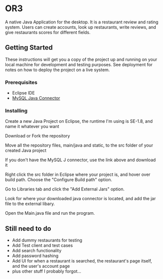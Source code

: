 # OR3

A native Java Application for the desktop. It is a restaurant review and rating system.
Users can create accounts, look up restaurants, write reviews, and give restaurants scores for different fields.

## Getting Started

These instructions will get you a copy of the project up and running on your local machine for development and testing purposes. See deployment for notes on how to deploy the project on a live system.

### Prerequisites

* Eclipse IDE
* [MySQL Java Connector](https://dev.mysql.com/downloads/connector/j/5.1.html)

### Installing

Create a new Java Project on Eclipse, the runtime I'm using is SE-1.8, and name it whatever you want

Download or Fork the repository

Move all the repository files, main/java and static, to the src folder of your created Java project

If you don't have the MySQL J connector, use the link above and download it

Right click the src folder in Eclipse where your project is, and hover over build path. Choose the "Configure Build path" option.

Go to Libraries tab and click the "Add External Jars" option.

Look for where your downloaded java connector is located, and add the jar file to the external libary.

Open the Main.java file and run the program.

## Still need to do

* Add dummy restaurants for testing
* Add Test client and test cases
* Add search functionality
* Add password hashing
* Add UI for when a restaurant is searched, the restaurant's page itself, and the user's account page
* plus other stuff I probably forgot...
